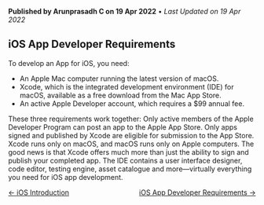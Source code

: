 **Published by Arunprasadh C on 19 Apr 2022** • *Last Updated on 19 Apr 2022*

## iOS App Developer Requirements

To develop an App for iOS, you need:
- An Apple Mac computer running the latest version of macOS.
- Xcode, which is the integrated development environment (IDE) for macOS, available as a free download from the Mac App Store.
- An active Apple Developer account, which requires a $99 annual fee.

These three requirements work together: Only active members of the Apple Developer Program can post an app to the Apple App Store. Only apps signed and published by Xcode are eligible for submission to the App Store. Xcode runs only on macOS, and macOS runs only on Apple computers.
The good news is that Xcode offers much more than just the ability to sign and publish your completed app. The IDE contains a user interface designer, code editor, testing engine, asset catalogue and more—virtually everything you need for iOS app development.


<span style="float: left">
<a href="https://techinessoverloaded.github.io/iOSAppDevBasics/iosintro.html">&larr; iOS Introduction</a>
</span>
<span style="float: right">
<a href="https://techinessoverloaded.github.io/iOSAppDevBasics/appdevreq.html">iOS App Developer Requirements &rarr;</a>
</span>

